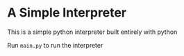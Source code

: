 # A Simple Interpreter
This is a simple python interpreter built entirely with python

Run `main.py` to run the interpreter
